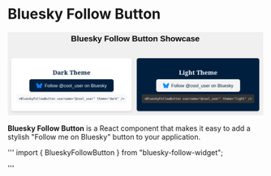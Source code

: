 # Bluesky Follow Button

![Showcase](./showcase.png)

**Bluesky Follow Button** is a React component that makes it easy to add a stylish "Follow me on Bluesky" button to your application.

'''
import { BlueskyFollowButton } from "bluesky-follow-widget";

<BlueskyFollowButton username="@your_username" theme="dark" />
<BlueskyFollowButton username="@your_username" theme="light" />
'''